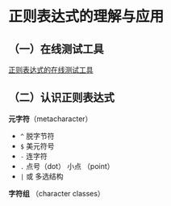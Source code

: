 # 正则表达式的理解与应用

## （一）在线测试工具

[正则表达式的在线测试工具](http://regex.zjmainstay.cn/)

## （二）认识正则表达式

**元字符**（metacharacter）

* `^` 脱字节符
* `$` 美元符号
* `-` 连字符
* `.` 点号（dot） 小点 （point）
* `|` 或 多选结构  

**字符组** （character classes） 
